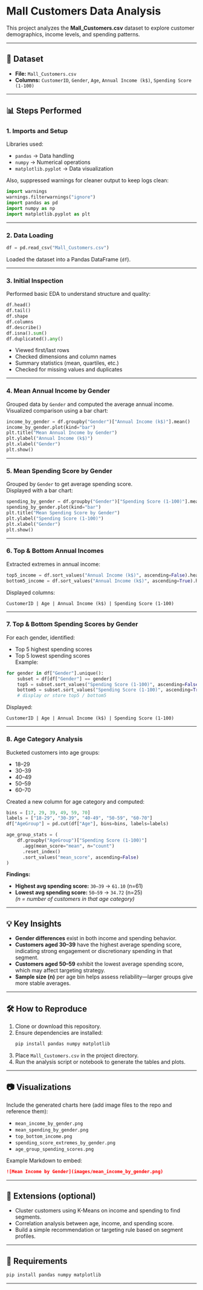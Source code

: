 # Mall Customers Data Analysis

This project analyzes the **Mall_Customers.csv** dataset to explore customer demographics, income levels, and spending patterns.

---

## 📂 Dataset
- **File:** `Mall_Customers.csv`
- **Columns:** `CustomerID`, `Gender`, `Age`, `Annual Income (k$)`, `Spending Score (1-100)`

---

## 📊 Steps Performed

### 1. **Imports and Setup**
Libraries used:
- `pandas` → Data handling
- `numpy` → Numerical operations
- `matplotlib.pyplot` → Data visualization  

Also, suppressed warnings for cleaner output to keep logs clean:
```python
import warnings
warnings.filterwarnings("ignore")
import pandas as pd
import numpy as np
import matplotlib.pyplot as plt
```

---

### 2. **Data Loading**
```python
df = pd.read_csv("Mall_Customers.csv")
```
Loaded the dataset into a Pandas DataFrame (`df`).

---

### 3. **Initial Inspection**
Performed basic EDA to understand structure and quality:
```python
df.head()
df.tail()
df.shape
df.columns
df.describe()
df.isna().sum()
df.duplicated().any()
```
- Viewed first/last rows
- Checked dimensions and column names
- Summary statistics (mean, quartiles, etc.)
- Checked for missing values and duplicates

---

### 4. **Mean Annual Income by Gender**
Grouped data by `Gender` and computed the average annual income.  
Visualized comparison using a bar chart:
```python
income_by_gender = df.groupby("Gender")["Annual Income (k$)"].mean()
income_by_gender.plot(kind="bar")
plt.title("Mean Annual Income by Gender")
plt.ylabel("Annual Income (k$)")
plt.xlabel("Gender")
plt.show()
```

---

### 5. **Mean Spending Score by Gender**
Grouped by `Gender` to get average spending score.  
Displayed with a bar chart:
```python
spending_by_gender = df.groupby("Gender")["Spending Score (1-100)"].mean()
spending_by_gender.plot(kind="bar")
plt.title("Mean Spending Score by Gender")
plt.ylabel("Spending Score (1-100)")
plt.xlabel("Gender")
plt.show()
```

---

### 6. **Top & Bottom Annual Incomes**
Extracted extremes in annual income:
```python
top5_income = df.sort_values("Annual Income (k$)", ascending=False).head(5)
bottom5_income = df.sort_values("Annual Income (k$)", ascending=True).head(5)
```
Displayed columns:
```
CustomerID | Age | Annual Income (k$) | Spending Score (1-100)
```

---

### 7. **Top & Bottom Spending Scores by Gender**
For each gender, identified:
- Top 5 highest spending scores
- Top 5 lowest spending scores  
Example:
```python
for gender in df["Gender"].unique():
    subset = df[df["Gender"] == gender]
    top5 = subset.sort_values("Spending Score (1-100)", ascending=False).head(5)
    bottom5 = subset.sort_values("Spending Score (1-100)", ascending=True).head(5)
    # display or store top5 / bottom5
```
Displayed:
```
CustomerID | Age | Annual Income (k$) | Spending Score (1-100)
```

---

### 8. **Age Category Analysis**
Bucketed customers into age groups:
- 18–29
- 30–39
- 40–49
- 50–59
- 60–70

Created a new column for age category and computed:
```python
bins = [17, 29, 39, 49, 59, 70]
labels = ["18-29", "30-39", "40-49", "50-59", "60-70"]
df["AgeGroup"] = pd.cut(df["Age"], bins=bins, labels=labels)

age_group_stats = (
    df.groupby("AgeGroup")["Spending Score (1-100)"]
      .agg(mean_score="mean", n="count")
      .reset_index()
      .sort_values("mean_score", ascending=False)
)
```
**Findings:**
- **Highest avg spending score:** `30–39` → `61.10` (n=61)
- **Lowest avg spending score:** `50–59` → `34.72` (n=25)  
*(n = number of customers in that age category)*

---

## 💡 Key Insights
- **Gender differences** exist in both income and spending behavior.
- **Customers aged 30–39** have the highest average spending score, indicating strong engagement or discretionary spending in that segment.
- **Customers aged 50–59** exhibit the lowest average spending score, which may affect targeting strategy.
- **Sample size (n)** per age bin helps assess reliability—larger groups give more stable averages.

---

## 🛠️ How to Reproduce
1. Clone or download this repository.
2. Ensure dependencies are installed:
   ```bash
   pip install pandas numpy matplotlib
   ```
3. Place `Mall_Customers.csv` in the project directory.
4. Run the analysis script or notebook to generate the tables and plots.

---

## 📷 Visualizations
Include the generated charts here (add image files to the repo and reference them):
- `mean_income_by_gender.png`
- `mean_spending_by_gender.png`
- `top_bottom_income.png`
- `spending_score_extremes_by_gender.png`
- `age_group_spending_scores.png`

Example Markdown to embed:
```markdown
![Mean Income by Gender](images/mean_income_by_gender.png)
```

---

## 🧪 Extensions (optional)
- Cluster customers using K-Means on income and spending to find segments.
- Correlation analysis between age, income, and spending score.
- Build a simple recommendation or targeting rule based on segment profiles.

---

## 📌 Requirements
```bash
pip install pandas numpy matplotlib
```

---
